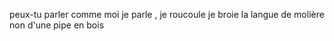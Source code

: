 peux-tu parler comme moi je parle , je roucoule je broie la langue de molière non d'une pipe en bois 
